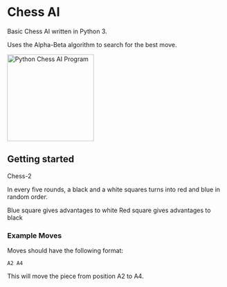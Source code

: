 
# Chess AI
Basic Chess AI written in Python 3. 

Uses the Alpha-Beta algorithm to search for the best move. 

<img src="./preview.png" width="200" alt="Python Chess AI Program">

## Getting started
Chess-2

In every five rounds, a black and a white squares turns into red and blue in random order.

Blue square gives advantages to white
Red square gives advantages to black

### Example Moves
Moves should have the following format:
```
A2 A4
```
This will move the piece from position A2 to A4.

